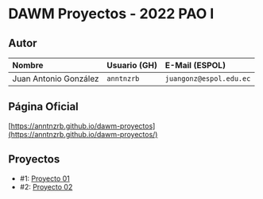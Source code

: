 # DAWM Proyectos - 2022 PAO I

## Autor

| Nombre                | Usuario (GH) | E-Mail (ESPOL)          |
|:----------------------|:-------------|:------------------------|
| Juan Antonio González | `anntnzrb`   | `juangonz@espol.edu.ec` |

## Página Oficial

[https://anntnzrb.github.io/dawm-proyectos](https://anntnzrb.github.io/dawm-proyectos/)

## Proyectos

- #1: [Proyecto 01](https://anntnzrb.github.io/dawm-proyectos/proyecto-01/)
- #2: [Proyecto 02](https://anntnzrb.github.io/dawm-proyectos/proyecto-02/src/)
